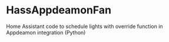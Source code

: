 # HassAppdeamonFan
Home Assistant code to schedule lights with override function in Appdeamon integration (Python)
